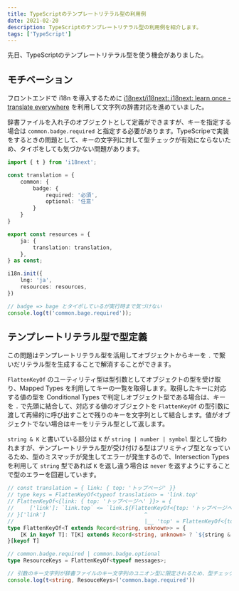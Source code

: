```yaml
---
title: TypeScriptのテンプレートリテラル型の利用例
date: 2021-02-20
description: TypeScriptのテンプレートリテラル型の利用例を紹介します。
tags: ['TypeScript']
---
```


先日、TypeScriptのテンプレートリテラル型を使う機会がありました。

## モチベーション
フロントエンドで i18n を導入するために [i18next/i18next: i18next: learn once \- translate everywhere](https://github.com/i18next/i18next) を利用して文字列の辞書対応を進めていました。

辞書ファイルを入れ子のオブジェクトとして定義ができますが、キーを指定する場合は `common.badge.required` と指定する必要があります。TypeScripeで実装をするときの問題として、キーの文字列に対して型チェックが有効にならないため、タイポをしても気づかない問題があります。

```typescript
import { t } from 'i18next';

const translation = {
    common: {
        badge: {
            required: '必須',
            optional: '任意'
        }
    }
}

export const resources = {
    ja: {
        translation: translation,
    },
} as const;

i18n.init({
    lng: 'ja',
    resources: resources,
})

// badge => bage とタイポしているが実行時まで気づけない
console.log(t('common.bage.required'));
```

## テンプレートリテラル型で型定義
この問題はテンプレートリテラル型を活用してオブジェクトからキーを `.` で繋いだリテラル型を生成することで解消することができます。

`FlattenKeyOf` のユーティリティ型は型引数としてオブジェクトの型を受け取り、Mapped Types を利用してキーの一覧を取得します。取得したキーに対応する値の型を Conditional Types で判定しオブジェクト型である場合は、キーを `.` で先頭に結合して、対応する値のオブジェクトを `FlattenKeyOf` の型引数に渡して再帰的に呼び出すことで残りのキーを文字列として結合します。値がオブジェクトでない場合はキーをリテラル型として返します。  

`string & K` と書いている部分は `K` が `string | number | symbol` 型として扱われますが、テンプレートリテラル型が受け付ける型はプリミティブ型となっているため、型のミスマッチが発生してエラーが発生するので、Intersection Types を利用して `string` 型であれば `K` を返し違う場合は `never` を返すようにすることで型のエラーを回避しています。

```typescript
// const translation = { link: { top: 'トップページ' }}
// type keys = FlattenKeyOf<typeof translation> = 'link.top'
// FlattenKeyOf<{link: { top: 'トップページへ' }}> = {
//     ['link']: `link.top` <= `link.${FlattenKeyOf<{top: 'トップページへ'}}`
// }['link']                               ^
//                                         |__ 'top' = FlattenKeyOf<{top: 'トップページへ'}> = { ['top']: 'top' }['top']
type FlattenKeyOf<T extends Record<string, unknown>> = {
    [K in keyof T]: T[K] extends Record<string, unknown> ? `${string & K}.${FlattenKeyOf<T[K]>}` : string & K
}[keyof T]

// common.badge.required | common.badge.optional
type ResourceKeys = FlattenKeyOf<typeof messages>;

// 引数のキー文字列が辞書ファイルのキー文字列のユニオン型に限定されるため、型チェックでエラーとなる。
console.log(t<string, ResouceKeys>('common.bage.required'))
```